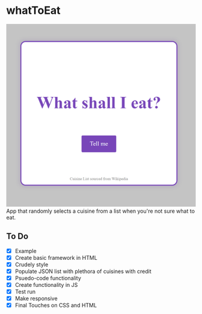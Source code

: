 # whatToEat
![Screenshot of Cuisine Randomizer App](cuisineapp.png)
App that randomly selects a cuisine from a list when you're not sure what to eat.

## To Do

- [x] Example
- [x] Create basic framework in HTML
- [x] Crudely style
- [x] Populate JSON list with plethora of cuisines with credit
- [x] Psuedo-code functionality
- [x] Create functionality in JS
- [x] Test run
- [x] Make responsive
- [x] Final Touches on CSS and HTML
